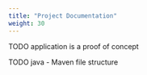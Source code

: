```yaml
---
title: "Project Documentation"
weight: 30
---
```


TODO application is a proof of concept

TODO java - Maven file structure